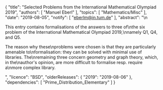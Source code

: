 {
    "title": "Selected Problems from the International Mathematical Olympiad 2019",
    "authors": [
        "Manuel Eberl"
    ],
    "topics": [
        "Mathematics/Misc"
    ],
    "date": "2019-08-05",
    "notify": [
        "eberlm@in.tum.de"
    ],
    "abstract": "\n<p>This entry contains formalisations of the answers to three of\nthe six problem of the International Mathematical Olympiad 2019,\nnamely Q1, Q4, and Q5.</p> <p>The reason why these\nproblems were chosen is that they are particularly amenable to\nformalisation: they can be solved with minimal use of libraries. The\nremaining three concern geometry and graph theory, which, in the\nauthor's opinion, are more difficult to formalise resp. require a\nmore complex library.</p>",
    "licence": "BSD",
    "olderReleases": {
        "2019": "2019-08-06"
    },
    "dependencies": [
        "Prime_Distribution_Elementary"
    ]
}